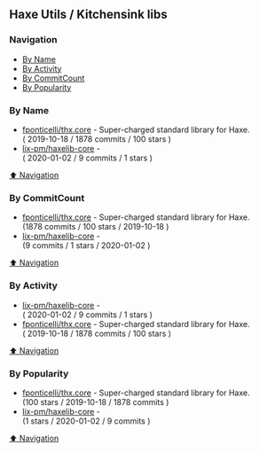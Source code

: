## Haxe Utils / Kitchensink libs


### Navigation

- [By Name](#by-name)
- [By Activity](#by-activity)
- [By CommitCount](#by-commitcount)
- [By Popularity](#by-popularity)

### By Name
<!-- PROJECTS_LIST -->
- [fponticelli/thx.core](https://github.com/fponticelli/thx.core) - Super-charged standard library for Haxe. <br/> ( 2019-10-18 / 1878 commits / 100 stars )
- [lix-pm/haxelib-core](https://github.com/lix-pm/haxelib-core) -  <br/> ( 2020-01-02 / 9 commits / 1 stars )
<!-- /PROJECTS_LIST -->

[⬆ Navigation](#navigation)

### By CommitCount
<!-- COMMITCOUNT_LIST -->
- [fponticelli/thx.core](https://github.com/fponticelli/thx.core) - Super-charged standard library for Haxe. <br/> (1878 commits / 100 stars / 2019-10-18 )
- [lix-pm/haxelib-core](https://github.com/lix-pm/haxelib-core) -  <br/> (9 commits / 1 stars / 2020-01-02 )
<!-- /COMMITCOUNT_LIST -->
[⬆ Navigation](#navigation)

### By Activity
<!-- ACTIVITY_LIST -->
- [lix-pm/haxelib-core](https://github.com/lix-pm/haxelib-core) -  <br/> ( 2020-01-02 / 9 commits / 1 stars )
- [fponticelli/thx.core](https://github.com/fponticelli/thx.core) - Super-charged standard library for Haxe. <br/> ( 2019-10-18 / 1878 commits / 100 stars )
<!-- /ACTIVITY_LIST -->

[⬆ Navigation](#navigation)

### By Popularity
<!-- POPULARITY_LIST -->
- [fponticelli/thx.core](https://github.com/fponticelli/thx.core) - Super-charged standard library for Haxe. <br/> (100 stars / 2019-10-18 / 1878 commits )
- [lix-pm/haxelib-core](https://github.com/lix-pm/haxelib-core) -  <br/> (1 stars / 2020-01-02 / 9 commits )
<!-- /POPULARITY_LIST -->

[⬆ Navigation](#navigation)
